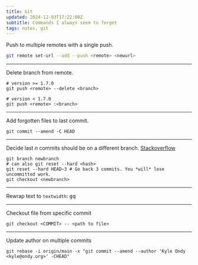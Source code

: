 ```yaml
---
title: Git
updated: 2024-12-03T17:22:00Z
subtitle: Commands I always seem to forget
tags: notes, git
---
```


Push to multiple remotes with a single push.

``` bash
git remote set-url --add --push <remote> <newurl>
```

----

Delete branch from remote.

~~~{.bash}
# version >= 1.7.0
git push <remote> --delete <branch>

# version < 1.7.0
git push <remote> :<branch>
~~~

----

Add forgotten files to last commit.


~~~{.bash}
git commit --amend -C HEAD
~~~


----

Decide last *n* commits should be on a different branch. [Stackoverflow](https://stackoverflow.com/questions/1628563/move-the-most-recent-commits-to-a-new-branch-with-git)

```{.bash}
git branch newbranch
# can also git reset --hard <hash>
git reset --hard HEAD~3 # Go back 3 commits. You *will* lose uncommitted work.
git checkout <newbranch>
```

---

Rewrap text to `textwidth`: <kbd>g</kbd><kbd>q</kbd>

---

Checkout file from specific commit

~~~{.bash}
git checkout <COMMIT> -- <path to file>
~~~

---

Update author on multiple commits

~~~{.bash}
git rebase -i origin/main -x "git commit --amend --author 'Kyle Ondy <kyle@ondy.org>' -CHEAD"
~~~

